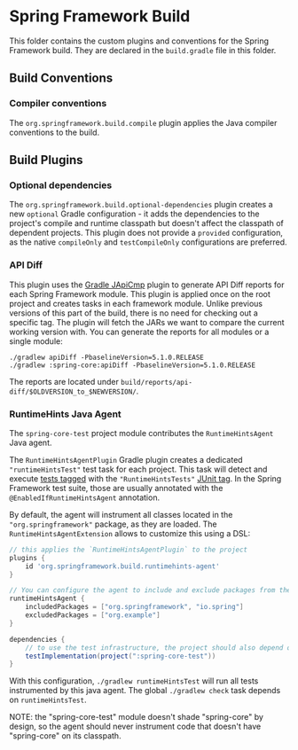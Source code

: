 # Spring Framework Build

This folder contains the custom plugins and conventions for the Spring Framework build.
They are declared in the `build.gradle` file in this folder.

## Build Conventions

### Compiler conventions

The `org.springframework.build.compile` plugin applies the Java compiler conventions to the build.

## Build Plugins

### Optional dependencies

The `org.springframework.build.optional-dependencies` plugin creates a new `optional`
Gradle configuration - it adds the dependencies to the project's compile and runtime classpath
but doesn't affect the classpath of dependent projects.
This plugin does not provide a `provided` configuration, as the native `compileOnly` and `testCompileOnly`
configurations are preferred.

### API Diff

This plugin uses the [Gradle JApiCmp](https://github.com/melix/japicmp-gradle-plugin) plugin
to generate API Diff reports for each Spring Framework module. This plugin is applied once on the root
project and creates tasks in each framework module. Unlike previous versions of this part of the build,
there is no need for checking out a specific tag. The plugin will fetch the JARs we want to compare the
current working version with. You can generate the reports for all modules or a single module:

```
./gradlew apiDiff -PbaselineVersion=5.1.0.RELEASE
./gradlew :spring-core:apiDiff -PbaselineVersion=5.1.0.RELEASE
```      

The reports are located under `build/reports/api-diff/$OLDVERSION_to_$NEWVERSION/`.
                                                                                       

### RuntimeHints Java Agent

The `spring-core-test` project module contributes the `RuntimeHintsAgent` Java agent.

The `RuntimeHintsAgentPlugin` Gradle plugin creates a dedicated `"runtimeHintsTest"` test task for each project.
This task will detect and execute [tests tagged](https://junit.org/junit5/docs/current/user-guide/#running-tests-build-gradle)
with the `"RuntimeHintsTests"` [JUnit tag](https://junit.org/junit5/docs/current/user-guide/#running-tests-tags).
In the Spring Framework test suite, those are usually annotated with the `@EnabledIfRuntimeHintsAgent` annotation.

By default, the agent will instrument all classes located in the `"org.springframework"` package, as they are loaded.
The `RuntimeHintsAgentExtension` allows to customize this using a DSL:

```groovy
// this applies the `RuntimeHintsAgentPlugin` to the project
plugins {
	id 'org.springframework.build.runtimehints-agent'
}

// You can configure the agent to include and exclude packages from the instrumentation process.
runtimeHintsAgent {
	includedPackages = ["org.springframework", "io.spring"]
	excludedPackages = ["org.example"]
}

dependencies {
    // to use the test infrastructure, the project should also depend on the "spring-core-test" module
	testImplementation(project(":spring-core-test"))
}
```

With this configuration, `./gradlew runtimeHintsTest` will run all tests instrumented by this java agent.
The global `./gradlew check` task depends on `runtimeHintsTest`.            

NOTE: the "spring-core-test" module doesn't shade "spring-core" by design, so the agent should never instrument
code that doesn't have "spring-core" on its classpath.